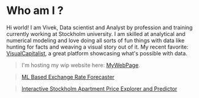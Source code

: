 # Who am I ?

Hi world! I am Vivek, Data scientist and Analyst by profession and training
currently working at Stockholm university. I am skilled at analytical and numerical modeling
and love doing all sorts of fun things with data like hunting for facts and weaving a visual story
out of it. My recent favorite: [VisualCapitalist](https://www.visualcapitalist.com/), a great platform
showcasing what's possible with data.

> I'm hosting my wip website here: [MyWebPage](https://vivch14.github.io/).

> [ML Based Exchange Rate Forecaster](https://github.com/VivCh14/forexmontior)

> [Interactive Stockholm Apartment Price Explorer and Predictor](https://sthlmapartments-app.onrender.com)



<!---
VivCh14/VivCh14 is a ✨ special ✨ repository because its `README.md` (this file) appears on your GitHub profile.
You can click the Preview link to take a look at your changes.
--->
